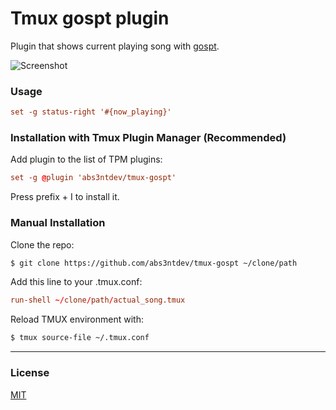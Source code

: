 # Tmux gospt plugin

Plugin that shows current playing song with [gospt](https://gitea.asdf.cafe/abs3nt/gospt).

![Screenshot](https://user-images.githubusercontent.com/86447830/213586650-1a1d67c6-c029-4724-b8c2-f027deb16bb4.png)

### Usage

```tmux.conf
set -g status-right '#{now_playing}'
```

### Installation with Tmux Plugin Manager (Recommended)

Add plugin to the list of TPM plugins:

```tmux.conf
set -g @plugin 'abs3ntdev/tmux-gospt'
```

Press prefix + I to install it.

### Manual Installation

Clone the repo:

```bash
$ git clone https://github.com/abs3ntdev/tmux-gospt ~/clone/path
```

Add this line to your .tmux.conf:

```tmux.conf
run-shell ~/clone/path/actual_song.tmux
```

Reload TMUX environment with:

```bash
$ tmux source-file ~/.tmux.conf
```

___

### License

[MIT](LICENSE)
